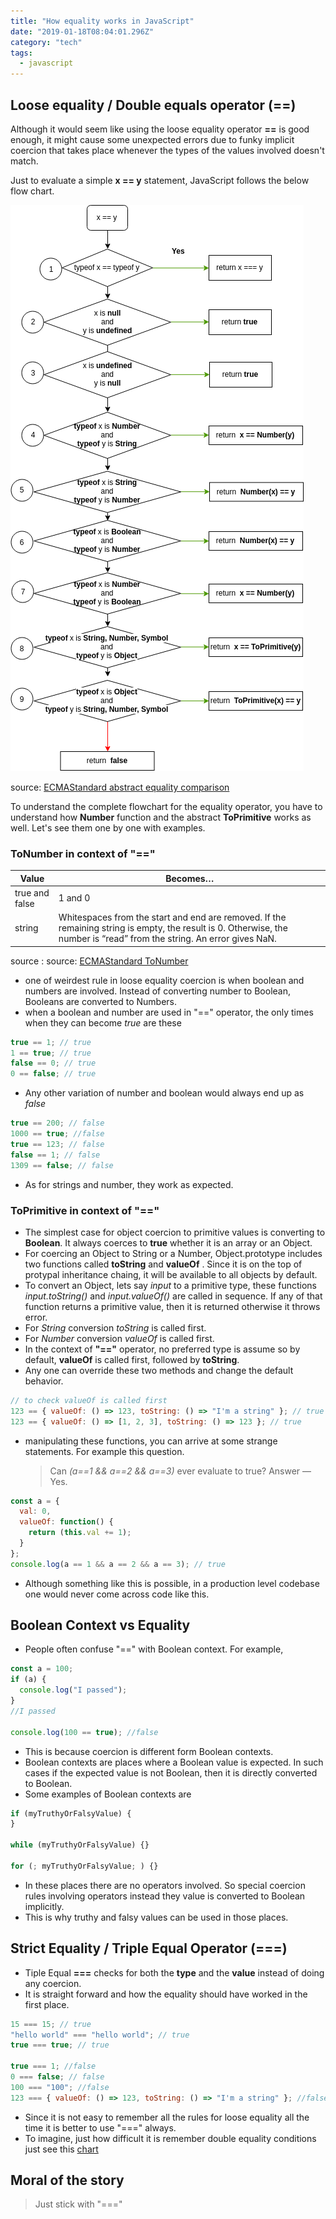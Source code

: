 ```yaml
---
title: "How equality works in JavaScript"
date: "2019-01-18T08:04:01.296Z"
category: "tech"
tags:
  - javascript
---
```


## Loose equality / Double equals operator (==)

Although it would seem like using the loose equality operator **==** is good enough, it might cause some unexpected errors due to funky implicit coercion that takes place whenever the types of the values involved doesn't match.

Just to evaluate a simple **x == y** statement, JavaScript follows the below flow chart.

![javascript loose equality](javascript-loose-equality.png)

source: <a href="http://www.ecma-international.org/ecma-262/#sec-abstract-equality-comparison" target="_blank" rel="nofollow noopener" title="equality comparison"> ECMAStandard abstract equality comparison</a>

To understand the complete flowchart for the equality operator, you have to understand how **Number** function and the abstract **ToPrimitive** works as well. Let's see them one by one with examples.

### ToNumber in context of "=="

| Value          | Becomes…                                                                                                                                                                |
| -------------- | ----------------------------------------------------------------------------------------------------------------------------------------------------------------------- |
| true and false | 1 and 0                                                                                                                                                                 |
| string         | Whitespaces from the start and end are removed. If the remaining string is empty, the result is 0. Otherwise, the number is “read” from the string. An error gives NaN. |

source : source: <a href="http://www.ecma-international.org/ecma-262/#sec-tonumber" target="_blank" rel="nofollow noopener" title="ToNumber"> ECMAStandard ToNumber</a>

- one of weirdest rule in loose equality coercion is when boolean and numbers are involved. Instead of converting number to Boolean, Booleans are converted to Numbers.
- when a boolean and number are used in "==" operator, the only times when they can become _true_ are these

```javascript
true == 1; // true
1 == true; // true
false == 0; // true
0 == false; // true
```

- Any other variation of number and boolean would always end up as _false_

```javascript
true == 200; // false
1000 == true; //false
true == 123; // false
false == 1; // false
1309 == false; // false
```

- As for strings and number, they work as expected.

### ToPrimitive in context of "=="

- The simplest case for object coercion to primitive values is converting to **Boolean**. It always coerces to **true** whether it is an array or an Object.
- For coercing an Object to String or a Number, Object.prototype includes two functions called **toString** and **valueOf** . Since it is on the top of protypal inheritance chaing, it will be available to all objects by default.
- To convert an Object, lets say _input_ to a primitive type, these functions _input.toString()_ and _input.valueOf()_ are called in sequence. If any of that function returns a primitive value, then it is returned otherwise it throws error.
- For _String_ conversion _toString_ is called first.
- For _Number_ conversion _valueOf_ is called first.
- In the context of **"=="** operator, no preferred type is assume so by default, **valueOf** is called first, followed by **toString**.
- Any one can override these two methods and change the default behavior.

```javascript
// to check valueOf is called first
123 == { valueOf: () => 123, toString: () => "I'm a string" }; // true
123 == { valueOf: () => [1, 2, 3], toString: () => 123 }; // true
```

- manipulating these functions, you can arrive at some strange statements. For example this question.
  > Can _(a==1 && a==2 && a==3)_ ever evaluate to true?
  > Answer — Yes.

```javascript
const a = {
  val: 0,
  valueOf: function() {
    return (this.val += 1);
  }
};
console.log(a == 1 && a == 2 && a == 3); // true
```

- Although something like this is possible, in a production level codebase one would never come across code like this.

## Boolean Context vs Equality

- People often confuse "==" with Boolean context. For example,

```javascript
const a = 100;
if (a) {
  console.log("I passed");
}
//I passed

console.log(100 == true); //false
```

- This is because coercion is different form Boolean contexts.
- Boolean contexts are places where a Boolean value is expected. In such cases if the expected value is not Boolean, then it is directly converted to Boolean.
- Some examples of Boolean contexts are

```javascript
if (myTruthyOrFalsyValue) {
}

while (myTruthyOrFalsyValue) {}

for (; myTruthyOrFalsyValue; ) {}
```

- In these places there are no operators involved. So special coercion rules involving operators instead they value is converted to Boolean implicitly.
- This is why truthy and falsy values can be used in those places.

## Strict Equality / Triple Equal Operator (===)

- Tiple Equal **===** checks for both the **type** and the **value** instead of doing any coercion.
- It is straight forward and how the equality should have worked in the first place.

```javascript
15 === 15; // true
"hello world" === "hello world"; // true
true === true; // true

true === 1; //false
0 === false; // false
100 === "100"; //false
123 === { valueOf: () => 123, toString: () => "I'm a string" }; //false
```

- Since it is not easy to remember all the rules for loose equality all the time it is better to use "===" always.
- To imagine, just how difficult it is remember double equality conditions just see this <a href="https://dorey.github.io/JavaScript-Equality-Table/" target="_blank" rel="nofollow noopener" title="equality comparison">chart</a>

## Moral of the story

> Just stick with "==="
